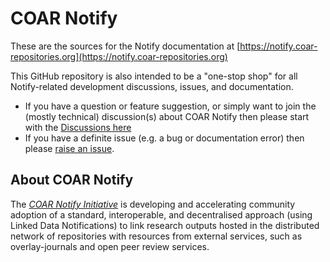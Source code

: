 # COAR Notify
These are the sources for the Notify documentation at [https://notify.coar-repositories.org](https://notify.coar-repositories.org)

This GitHub repository is also intended to be a "one-stop shop" for all Notify-related development discussions, issues, and documentation.

- If you have a question or feature suggestion, or simply want to join the (mostly technical) discussion(s) about COAR Notify then please start with the [Discussions here](https://github.com/coar-notify/notify.coar-repositories.org/discussions)
- If you have a definite issue (e.g. a bug or documentation error) then please [raise an issue](https://github.com/coar-notify/notify.coar-repositories.org/issues/new/choose).


## About COAR Notify
The [*COAR Notify Initiative*](https://www.coar-repositories.org/notify/) is developing and accelerating community adoption of a standard, interoperable, and decentralised approach (using Linked Data Notifications) to link research outputs hosted in the distributed network of repositories with resources from external services, such as overlay-journals and open peer review services.
